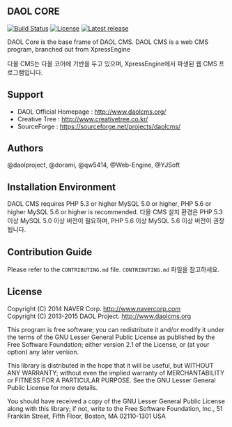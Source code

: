 ## DAOL CORE

[![Build Status](https://travis-ci.org/daolcms/daolcms.svg?branch=master)](https://travis-ci.org/daolcms/daolcms)
[![License](http://img.shields.io/badge/license-GNU%20LGPL-brightgreen.svg)](http://www.gnu.org/licenses/gpl.html)
[![Latest release](http://img.shields.io/github/release/daolcms/daolcms.svg)](https://github.com/daolcms/daolcms/releases)


DAOL Core is the base frame of DAOL CMS. DAOL CMS is a web CMS program, branched out from XpressEngine

다올 CMS는 다올 코어에 기반을 두고 있으며, XpressEngine에서 파생된 웹 CMS 프로그램입니다.

## Support
* DAOL Official Homepage : http://www.daolcms.org/
* Creative Tree : http://www.creativetree.co.kr/
* SourceForge : https://sourceforge.net/projects/daolcms/

## Authors
@daolproject, @dorami, @qw5414, @Web-Engine, @YJSoft

## Installation Environment
DAOL CMS requires PHP 5.3 or higher MySQL 5.0 or higher, PHP 5.6 or higher MySQL 5.6 or higher is recommended.
다올 CMS 설치 환경은 PHP 5.3 이상 MySQL 5.0 이상 버전이 필요하며, PHP 5.6 이상 MySQL 5.6 이상 버전이 권장됩니다.

## Contribution Guide
Please refer to the `CONTRIBUTING.md` file.
`CONTRIBUTING.md` 파일을 참고하세요.

## License
Copyright (C) 2014 NAVER Corp. <http://www.navercorp.com>  
Copyright (C) 2013-2015 DAOL Project. <http://www.daolcms.org>  

This program is free software; you can redistribute it and/or
modify it under the terms of the GNU Lesser General Public
License as published by the Free Software Foundation; either
version 2.1 of the License, or (at your option) any later version.

This library is distributed in the hope that it will be useful,
but WITHOUT ANY WARRANTY; without even the implied warranty of
MERCHANTABILITY or FITNESS FOR A PARTICULAR PURPOSE.  See the GNU
Lesser General Public License for more details.

You should have received a copy of the GNU Lesser General Public
License along with this library; if not, write to the Free Software
Foundation, Inc., 51 Franklin Street, Fifth Floor, Boston, MA  02110-1301  USA
